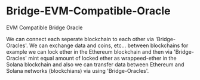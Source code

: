 # Bridge-EVM-Compatible-Oracle
EVM Compatible Bridge Oracle

We can connect each seperate blockchain to each other via 'Bridge-Oracles'. We can exchange data and coins, etc... between blockchains for example we can lock ether in the Ethereum blockchain and then via 'Bridge-Oracles' mint equal amount of locked ether as wrappeed-ether in the Solana blockchain and also we can transfer data between Ethereum and Solana networks (blockchians) via using 'Bridge-Oracles'.
